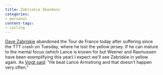 ```yaml
---
title: Zabriskie Sbandons
categories:
- personal
content-tags:
- cycling
---
```


[Dave Zabriskie][1] abandoned the Tour de France today after suffering since the TTT crash on Tuesday, where he lost the yellow jersey.  If he can mature to the mental focus (which Lance is known for but Weener and Rasmussen have been exemplifying this year) I expect we'll see Zabriskie in yellow again.  As [Voigt said][2]: "He beat Lance Armstrong and that doesn't happen very often."

   [1]: http://davezabriskie.com/
   [2]: http://www.velonews.com/tour2005/news/articles/8457.0.html
